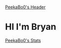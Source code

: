 [PeekaBo0's Header](https://github.com/jbryan11/jbryan11/github_header.png)

# HI I'm Bryan


[PeekaBo0's Stats](https://github-readme-stats.vercel.app/api?username=jbryan11)
<!--
**jbryan11/jbryan11** is a ✨ _special_ ✨ repository because its `README.md` (this file) appears on your GitHub profile.

Here are some ideas to get you started:

- 🔭 I’m currently working on ...
- 🌱 I’m currently learning ...
- 👯 I’m looking to collaborate on ...
- 🤔 I’m looking for help with ...
- 💬 Ask me about ...
- 📫 How to reach me: ...
- 😄 Pronouns: ...
- ⚡ Fun fact: ...
-->
